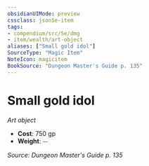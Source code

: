 ```yaml
---
obsidianUIMode: preview
cssclass: json5e-item
tags:
- compendium/src/5e/dmg
- item/wealth/art-object
aliases: ["Small gold idol"]
SourceType: "Magic Item"
NoteIcon: magicitem
BookSource: "Dungeon Master's Guide p. 135"
---
```

# Small gold idol
*Art object*  

- **Cost**: 750 gp
- **Weight**: ⏤

*Source: Dungeon Master's Guide p. 135*